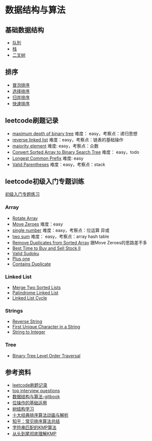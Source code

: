 # 数据结构与算法

## 基础数据结构

- [队列](./datastructure/queue.go)
- [栈](./datastructure/stack.go)
- [二叉树](./datastructure/binary-tree.go)

## 排序

- [冒泡排序](./commonsort/bubble-sort.go)
- [选择排序](./commonsort/selection-sort.go)
- [归并排序](./commonsort/merge-sort.go)
- [快速排序](./commonsort/quick-sort.go)

## leetcode刷题记录

- [maximum depth of binary tree](https://leetcode.com/problems/maximum-depth-of-binary-tree/) 难度： easy，考察点：递归思想
- [reverse linked list](https://leetcode.com/problems/reverse-linked-list/) 难度：easy，考察点：链表的基础操作
- [majority element](https://leetcode.com/problems/majority-element/) 难度: easy，考察点：众数
- [Convert Sorted Array to Binary Search Tree](https://leetcode.com/problems/convert-sorted-array-to-binary-search-tree/) 难度： easy，todo
- [Longest Common Prefix](https://leetcode.com/problems/longest-common-prefix/) 难度: easy
- [Valid Parentheses](https://leetcode.com/problems/valid-parentheses/) 难度：easy，考察点：stack

## leetcode初级入门专题训练

[初级入门专题练习](https://leetcode.com/explore/featured/card/top-interview-questions-easy/)

### Array

- [Rotate Array](https://leetcode.com/explore/featured/card/top-interview-questions-easy/92/array/646/)
- [Move Zeroes](https://leetcode.com/problems/move-zeroes/) 难度：easy
- [single number](https://leetcode.com/problems/single-number/) 难度：easy，考察点：位运算 异或
- [two sum](https://leetcode.com/problems/two-sum/) 难度： easy，考察点：array hash table
- [Remove Duplicates from Sorted Array](https://leetcode.com/explore/featured/card/top-interview-questions-easy/92/array/727/) 跟Move Zeroes的思路差不多
- [Best Time to Buy and Sell Stock II](https://leetcode.com/explore/featured/card/top-interview-questions-easy/92/array/564/)
- [Valid Sudoku](https://leetcode.com/explore/featured/card/top-interview-questions-easy/92/array/769/)
- [Plus one](https://leetcode.com/explore/featured/card/top-interview-questions-easy/92/array/559/)
- [Contains Duplicate](https://leetcode.com/explore/featured/card/top-interview-questions-easy/92/array/578/)

### Linked List

- [Merge Two Sorted Lists](https://leetcode.com/explore/featured/card/top-interview-questions-easy/93/linked-list/771/)
- [Palindrome Linked List](https://leetcode.com/explore/featured/card/top-interview-questions-easy/93/linked-list/772/)
- [Linked List Cycle](https://leetcode.com/explore/featured/card/top-interview-questions-easy/93/linked-list/773/)

### Strings

- [Reverse String](https://leetcode.com/explore/featured/card/top-interview-questions-easy/127/strings/879/)
- [First Unique Character in a String](https://leetcode.com/problems/first-unique-character-in-a-string/)
- [String to Integer](https://leetcode.com/explore/featured/card/top-interview-questions-easy/127/strings/884/)

### Tree

- [Binary Tree Level Order Traversal](https://leetcode.com/explore/featured/card/top-interview-questions-easy/94/trees/628/)

## 参考资料

- [leetcode刷题记录](https://github.com/azl397985856/leetcode)
- [top interview questions](https://leetcode.com/problemset/top-interview-questions/)
- [数据结构与算法-gitbook](https://algorithm.yuanbin.me/zh-hans/)
- [位操作的基础运用](https://blog.csdn.net/morewindows/article/details/7354571)
- [树结构学习](https://www.cnblogs.com/skywang12345/p/3576328.html)
- [十大经典排序算法动画与解析](https://mp.weixin.qq.com/s/vn3KiV-ez79FmbZ36SX9lg)
- [知乎：常见排序算法总结](https://zhuanlan.zhihu.com/p/40695917)
- [字符串匹配的KMP算法](http://www.ruanyifeng.com/blog/2013/05/Knuth%E2%80%93Morris%E2%80%93Pratt_algorithm.html)
- [从头到尾彻底理解KMP](https://blog.csdn.net/v_july_v/article/details/7041827)